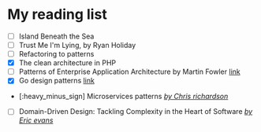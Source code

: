 My reading list
===============

- [ ] Island Beneath the Sea
- [ ] Trust Me I'm Lying, by Ryan Holiday
- [ ] Refactoring to patterns
- [x] The clean architecture in PHP
- [ ] Patterns of Enterprise Application Architecture by Martin Fowler [link](https://www.amazon.com/Patterns-Enterprise-Application-Architecture-Martin/dp/0321127420)
- [x] Go design patterns [link](https://www.packtpub.com/application-development/go-design-patterns)
- [:heavy_minus_sign] Microservices patterns [*by Chris richardson*](https://chrisrichardson.net/about.html)
- [ ] Domain-Driven Design: Tackling Complexity in the Heart of Software [*by Eric evans*](https://en.wikipedia.org/wiki/Eric_Evans_(technologist))